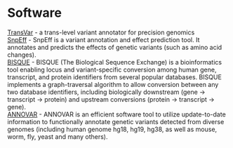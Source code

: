 # Software
[TransVar](https://bioinformatics.mdanderson.org/transvar/) - a trans-level variant annotator for precision genomics  
[SnpEff](http://snpeff.sourceforge.net/SnpEff_manual.html) - SnpEff is a variant annotation and effect prediction tool. It annotates and predicts the effects of genetic variants (such as amino acid changes).   
[BISQUE](http://bisque.yulab.org/) - BISQUE (The Biological Sequence Exchange) is a bioinformatics tool enabling locus and variant-specific conversion among human gene, transcript, and protein identifiers from several popular databases. BISQUE implements a graph-traversal algorithm to allow conversion between any two database identifiers, including biologically downstream (gene -> transcript -> protein) and upstream conversions (protein -> transcript -> gene).   
[ANNOVAR](http://annovar.openbioinformatics.org/en/latest/) - ANNOVAR is an efficient software tool to utilize update-to-date information to functionally annotate genetic variants detected from diverse genomes (including human genome hg18, hg19, hg38, as well as mouse, worm, fly, yeast and many others).
